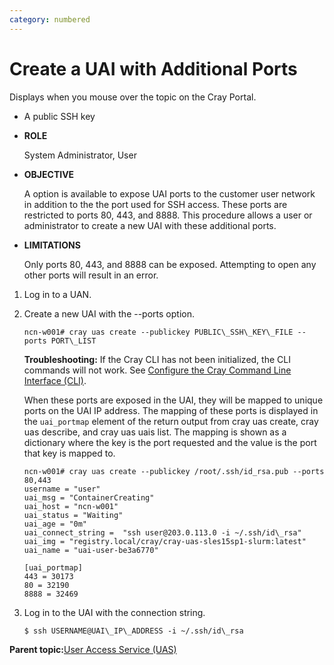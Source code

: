 ```yaml
---
category: numbered
---
```


# Create a UAI with Additional Ports

Displays when you mouse over the topic on the Cray Portal.

-   A public SSH key

-   **ROLE**

    System Administrator, User

-   **OBJECTIVE**

    A option is available to expose UAI ports to the customer user network in addition to the the port used for SSH access. These ports are restricted to ports 80, 443, and 8888. This procedure allows a user or administrator to create a new UAI with these additional ports.

-   **LIMITATIONS**

    Only ports 80, 443, and 8888 can be exposed. Attempting to open any other ports will result in an error.


1.  Log in to a UAN.

2.  Create a new UAI with the --ports option.

    ```screen
    ncn-w001# cray uas create --publickey PUBLIC\_SSH\_KEY\_FILE --ports PORT\_LIST
    
    ```

    **Troubleshooting:** If the Cray CLI has not been initialized, the CLI commands will not work. See [Configure the Cray Command Line Interface \(CLI\)](../configure_cray_cli.md).

    When these ports are exposed in the UAI, they will be mapped to unique ports on the UAI IP address. The mapping of these ports is displayed in the `uai_portmap` element of the return output from cray uas create, cray uas describe, and cray uas uais list. The mapping is shown as a dictionary where the key is the port requested and the value is the port that key is mapped to.

    ```screen
    ncn-w001# cray uas create --publickey /root/.ssh/id_rsa.pub --ports 80,443
    username = "user"
    uai_msg = "ContainerCreating"
    uai_host = "ncn-w001"
    uai_status = "Waiting"
    uai_age = "0m"
    uai_connect_string =  "ssh user@203.0.113.0 -i ~/.ssh/id\_rsa"
    uai_img = "registry.local/cray/cray-uas-sles15sp1-slurm:latest"
    uai_name = "uai-user-be3a6770"
       
    [uai_portmap]
    443 = 30173
    80 = 32190
    8888 = 32469 
    ```

3.  Log in to the UAI with the connection string.

    ```screen
    $ ssh USERNAME@UAI\_IP\_ADDRESS -i ~/.ssh/id\_rsa
    ```


**Parent topic:**[User Access Service \(UAS\)](User_Access_Service_UAS.md)

